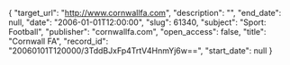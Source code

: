 {
  "target_url": "http://www.cornwallfa.com", 
  "description": "", 
  "end_date": null, 
  "date": "2006-01-01T12:00:00", 
  "slug": 61340, 
  "subject": "Sport: Football", 
  "publisher": "cornwallfa.com", 
  "open_access": false, 
  "title": "Cornwall FA", 
  "record_id": "20060101T120000/3TddBJxFp4TrtV4HnmYj6w==", 
  "start_date": null
}

